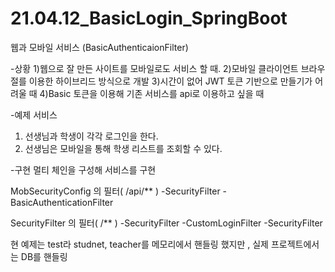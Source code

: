 # 21.04.12_BasicLogin_SpringBoot


웹과 모바일 서비스
(BasicAuthenticaionFilter)

-상황
1)웹으로 잘 만든 사이트를 모바일로도 서비스 할 때.
2)모바일 클라이언트 브라우절를 이용한 하이브리드 방식으로 개발
3)시간이 없어 JWT 토큰 기반으로 만들기가 어려울 때
4)Basic 토큰을 이용해 기존 서비스를 api로 이용하고 싶을 때

-예제 서비스
1) 선생님과 학생이 각각 로그인을 한다.
2) 선생님은 모바일을 통해 학생 리스트를 조회할 수 있다.

-구현
멀티 체인을 구성해 서비스를 구현

MobSecurityConfig 의 필터( /api/** )
-SecurityFilter
-BasicAuthenticationFilter

SecurityFilter 의 필터( /** )
-SecurityFilter
-CustomLoginFilter
-SecurityFilter


현 예제는 test라 studnet, teacher를 메모리에서 핸들링 했지만 , 실제 프로젝트에서는 DB를 핸들링
